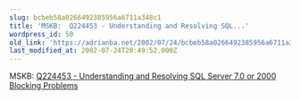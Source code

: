 ```yaml
---
slug: bcbeb58a0266492385956a6711a348c1
title: 'MSKB:  Q224453 - Understanding and Resolving SQL...'
wordpress_id: 50
old_link: 'https://adrianba.net/2002/07/24/bcbeb58a0266492385956a6711a348c1/'
last_modified_at: 2002-07-24T20:49:52.000Z
---
```


MSKB:
[
Q224453 - Understanding and Resolving SQL Server 7.0 or 2000
Blocking Problems](http://support.microsoft.com/default.aspx?scid=kb;EN-US;q224453)
